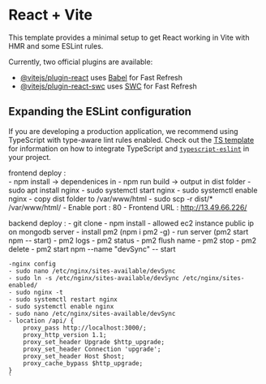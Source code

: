 # React + Vite

This template provides a minimal setup to get React working in Vite with HMR and some ESLint rules.

Currently, two official plugins are available:

- [@vitejs/plugin-react](https://github.com/vitejs/vite-plugin-react/blob/main/packages/plugin-react) uses [Babel](https://babeljs.io/) for Fast Refresh
- [@vitejs/plugin-react-swc](https://github.com/vitejs/vite-plugin-react/blob/main/packages/plugin-react-swc) uses [SWC](https://swc.rs/) for Fast Refresh

## Expanding the ESLint configuration

If you are developing a production application, we recommend using TypeScript with type-aware lint rules enabled. Check out the [TS template](https://github.com/vitejs/vite/tree/main/packages/create-vite/template-react-ts) for information on how to integrate TypeScript and [`typescript-eslint`](https://typescript-eslint.io) in your project.


frontend deploy :   
    - npm install -> dependenices in
    - npm run build -> output in dist folder
    - sudo apt install nginx
    - sudo systemctl start nginx
    - sudo systemctl enable nginx
    - copy dist folder to /var/www/html
    - sudo scp -r  dist/* /var/www/html/
    - Enable port : 80
    - Frontend URL : http://13.49.66.226/

backend deploy : 
    - git clone 
    - npm install
    - allowed ec2 instance public ip on mongodb server
    - install pm2  (npm i pm2 -g)
    - run server (pm2 start npm -- start)
    - pm2 logs
    - pm2 status
    - pm2 flush name
    - pm2 stop <name>
    - pm2 delete <name>
    - pm2 start npm --name "devSync" -- start

    -nginx config
    - sudo nano /etc/nginx/sites-available/devSync
    - sudo ln -s /etc/nginx/sites-available/devSync /etc/nginx/sites-enabled/
    - sudo nginx -t
    - sudo systemctl restart nginx
    - sudo systemctl enable nginx
    - sudo nano /etc/nginx/sites-available/devSync
    - location /api/ {
        proxy_pass http://localhost:3000/;
        proxy_http_version 1.1;
        proxy_set_header Upgrade $http_upgrade;
        proxy_set_header Connection 'upgrade';
        proxy_set_header Host $host;
        proxy_cache_bypass $http_upgrade;
    }
    `
   

